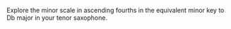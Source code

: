 Explore the minor scale in ascending fourths in the equivalent minor key to Db major in your tenor saxophone.
